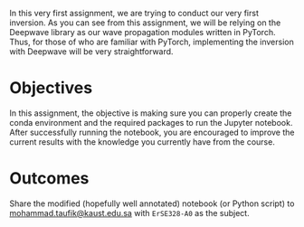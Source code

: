 In this very first assignment, we are trying to conduct our very first inversion. As you can see from this assignment, we will be relying on the Deepwave library as our wave propagation modules written in PyTorch. Thus, for those of who are familiar with PyTorch, implementing the inversion with Deepwave will be very straightforward.

# Objectives

In this assignment, the objective is making sure you can properly create the conda environment and the required packages to run the Jupyter notebook. After successfully running the notebook, you are encouraged to improve the current results with the knowledge you currently have from the course.

# Outcomes

Share the modified (hopefully well annotated) notebook (or Python script) to mohammad.taufik@kaust.edu.sa with `ErSE328-A0` as the subject.
